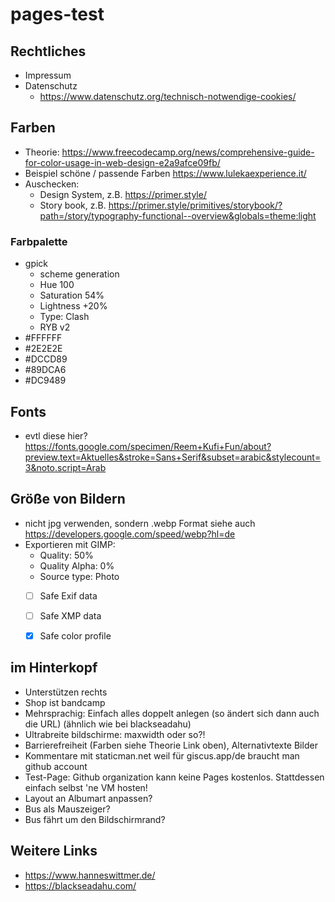 # pages-test

## Rechtliches
* Impressum
* Datenschutz
  * https://www.datenschutz.org/technisch-notwendige-cookies/

## Farben
* Theorie: https://www.freecodecamp.org/news/comprehensive-guide-for-color-usage-in-web-design-e2a9afce09fb/
* Beispiel schöne / passende Farben https://www.lulekaexperience.it/
* Auschecken:
  * Design System, z.B. https://primer.style/
  * Story book, z.B. https://primer.style/primitives/storybook/?path=/story/typography-functional--overview&globals=theme:light


### Farbpalette
* gpick
  * scheme generation
  * Hue 100
  * Saturation 54%
  * Lightness +20%
  * Type: Clash
  * RYB v2
* #FFFFFF
* #2E2E2E
* #DCCD89
* #89DCA6
* #DC9489

## Fonts
* evtl diese hier? https://fonts.google.com/specimen/Reem+Kufi+Fun/about?preview.text=Aktuelles&stroke=Sans+Serif&subset=arabic&stylecount=3&noto.script=Arab


## Größe von Bildern
* nicht jpg verwenden, sondern .webp Format siehe auch https://developers.google.com/speed/webp?hl=de
* Exportieren mit GIMP:
  * Quality: 50%
  * Quality Alpha: 0%
  * Source type: Photo
  * [ ] Safe Exif data
  * [ ] Safe XMP data
  * [x] Safe color profile


## im Hinterkopf
* Unterstützen rechts 
* Shop ist bandcamp
* Mehrsprachig: Einfach alles doppelt anlegen (so ändert sich dann auch die URL) (ähnlich wie bei blackseadahu)
* Ultrabreite bildschirme: maxwidth oder so?!
* Barrierefreiheit (Farben siehe Theorie Link oben), Alternativtexte Bilder
* Kommentare mit staticman.net weil für giscus.app/de braucht man github account
* Test-Page: Github organization kann keine Pages kostenlos. Stattdessen einfach selbst 'ne VM hosten!
* Layout an Albumart anpassen?
* Bus als Mauszeiger?
* Bus fährt um den Bildschirmrand?

## Weitere Links
* https://www.hanneswittmer.de/
* https://blackseadahu.com/
